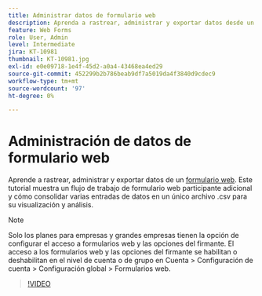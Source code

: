 ```yaml
---
title: Administrar datos de formulario web
description: Aprenda a rastrear, administrar y exportar datos desde un formulario web
feature: Web Forms
role: User, Admin
level: Intermediate
jira: KT-10981
thumbnail: KT-10981.jpg
exl-id: e0e09718-1e4f-45d2-a0a4-43468ea4ed29
source-git-commit: 452299b2b786beab9df7a5019da4f3840d9cdec9
workflow-type: tm+mt
source-wordcount: '97'
ht-degree: 0%

---
```


# Administración de datos de formulario web

Aprende a rastrear, administrar y exportar datos de un [formulario web](webform.md). Este tutorial muestra un flujo de trabajo de formulario web participante adicional y cómo consolidar varias entradas de datos en un único archivo .csv para su visualización y análisis.

>[!NOTE]
>
>Solo los planes para empresas y grandes empresas tienen la opción de configurar el acceso a formularios web y las opciones del firmante. El acceso a los formularios web y las opciones del firmante se habilitan o deshabilitan en el nivel de cuenta o de grupo en Cuenta > Configuración de cuenta > Configuración global > Formularios web.

>[!VIDEO](https://video.tv.adobe.com/v/3417072?quality=12&learn=on&hidetitle=true&captions=spa)
